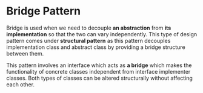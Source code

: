 # Bridge Pattern

Bridge is used when we need to decouple **an abstraction** from **its implementation** so that the two can vary independently. This type of design pattern comes under **structural pattern** as this pattern decouples implementation class and abstract class by providing a bridge structure between them.

This pattern involves an interface which acts as **a bridge** which makes the functionality of concrete classes independent from interface implementer classes. Both types of classes can be altered structurally without affecting each other.



